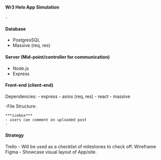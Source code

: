 #### Wr3 Helo App Simulation

    - 


#### Database
- PostgresSQL
- Massive (req, res)


#### Server (Mid-point/controller for communication)
 - Node.js
 - Express

 #### Front-end (client-end)
 Dependencies:
    - express
    - axios (req, res)
    - react
    - massive

-File Structure:



    ***icebox***
    - users can comment on uploaded post
    - 


#### Strategy 

Trello - Will be used as a checklist of milestones to check off. 
Wireframe Figma - Showcase visual layout of App/site. 

